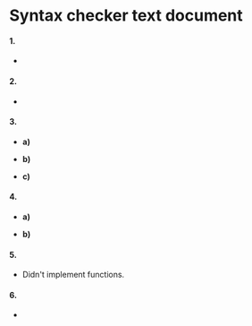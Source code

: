 # Syntax checker text document

#### **1.**
* 

#### **2.**
* 
  
#### **3.**
* **a)** 
     
     
    
* **b)**  
     
     
       
   
* **c)** 
    
    
    
       
#### **4.**
* **a)** 
 
       
* **b)** 
    
    

#### **5.**
* Didn't implement functions.

#### **6.**
* 

